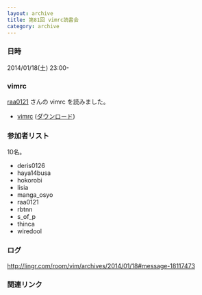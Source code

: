 ```yaml
---
layout: archive
title: 第81回 vimrc読書会
category: archive
---
```


### 日時
2014/01/18(土) 23:00-

### vimrc
[raa0121](https://github.com/raa0121) さんの vimrc を読みました。

- [vimrc](https://github.com/raa0121/dotfiles/blob/662261e9f241144792dd7e7c7618be75e8903082/.vimrc) ([ダウンロード](https://raw.github.com/raa0121/dotfiles/662261e9f241144792dd7e7c7618be75e8903082/.vimrc))

### 参加者リスト

10名。

- deris0126
- haya14busa
- hokorobi
- lisia
- manga_osyo
- raa0121
- rbtnn
- s_of_p
- thinca
- wiredool

### ログ
<http://lingr.com/room/vim/archives/2014/01/18#message-18117473>

### 関連リンク


